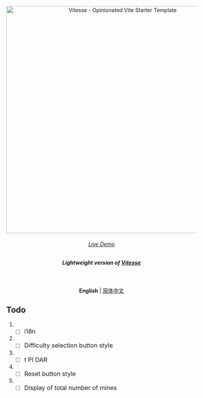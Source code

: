 <p align='center'>
  <img src='https://user-images.githubusercontent.com/11247099/111864893-a457fd00-899e-11eb-9f05-f4b88987541d.png' alt='Vitesse - Opinionated Vite Starter Template' width='600'/>
</p>

<h6 align='center'>
<a href="https://vitesse-lite.netlify.app/">Live Demo</a>
</h6>

<h5 align='center'>
<b>Lightweight version of <a href="https://github.com/antfu/vitesse">Vitesse</a></b>
</h5>

<br>

<p align='center'>
<b>English</b> | <a href="https://github.com/hyjklmn/minesweeper/blob/master/README.zh-CN.md">简体中文</a>
<!-- Contributors: Thanks for geting interested, however we DON'T accept new transitions to the README, thanks. -->
</p>

## Todo
1. - [ ] <font size=3>i18n</font>
2. - [ ] <font size=3>Difficulty selection button style</font>
3. - [ ] <font size=3>t PI DAR</font>
4. - [ ] <font size=3>Reset button style</font>
5. - [ ] <font size=3>Display of total number of mines</font>